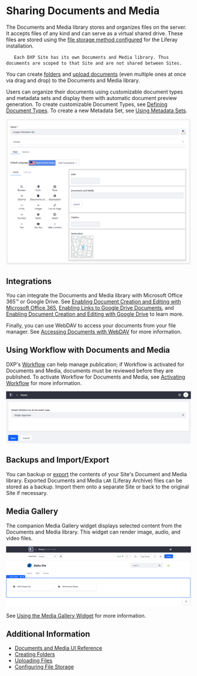 # Sharing Documents and Media

The Documents and Media library stores and organizes files on the server. It accepts files of any kind and can serve as a virtual shared drive. These files are stored using the [file storage method configured](../../system-administration/file-storage/configuring-file-storage.md) for the Liferay installation.

```tip::
   Each DXP Site has its own Documents and Media library. Thus documents are scoped to that Site and are not shared between Sites.
```

You can create [folders](./uploading-and-managing/creating-folders.md) and [upload documents](./uploading-and-managing/uploading-files.md) (even multiple ones at once via drag and drop) to the Documents and Media library.

Users can organize their documents using customizable document types and metadata sets and display them with automatic document preview generation. To create customizable Document Types, see [Defining Document Types](./uploading-and-managing/managing-metadata/defining-document-types.md). To create a new Metadata Set, see [Using Metadata Sets](./uploading-and-managing/managing-metadata/using-metadata-sets.md).

![You can create a customizable Document Type or Metadata Set.](./sharing-documents-and-media/images/01.png)

<!-- Stopped reviewing here. -Rich --> 

## Integrations

You can integrate the Documents and Media library with Microsoft Office 365&trade; or Google Drive. See [Enabling Document Creation and Editing with Microsoft Office 365](./devops/enabling-document-creation-and-editing-with-microsoft-office-365.md), [Enabling Links to Google Drive Documents](./devops/google-drive-integration/enabling-links-to-google-drive-documents.md), and [Enabling Document Creation and Editing with Google Drive](./devops/google-drive-integration/enabling-document-creation-and-editing-with-google-drive.md)
to learn more.

Finally, you can use WebDAV to access your documents from your file manager. See [Accessing Documents with WebDAV](./publishing-and-sharing/accessing-documents-with-webdav.md) for more information.

## Using Workflow with Documents and Media

DXP's [Workflow](../../process-automation/workflow/user-guide/introduction-to-workflow.md) can help manage publication; if Workflow is activated for Documents and Media, documents must be reviewed before they are published. To activate Workflow for Documents and Media, see [Activating Workflow](../../process-automation/workflow/user-guide/activating-workflow.md#activating-workflow-for-specific-applications) for more information.

![You can enable workflow for DM documents.](./sharing-documents-and-media/images/04.png)

## Backups and Import/Export

You can backup or [export](../../site-building/building-sites/importing-exporting-pages-and-content.md) the contents of your Site's Document and Media library. Exported Documents and Media `LAR` (Liferay Archive) files can be stored as a backup. Import them onto a separate Site or back to the original Site if necessary.

## Media Gallery

The companion Media Gallery widget displays selected content from the Documents and Media library. This widget can render image, audio, and video files.

![You can use the Media Gallery widget to render your images, audio, and video files.](./sharing-documents-and-media/images/02.png)

See [Using the Media Gallery Widget](./publishing-and-sharing/publishing-documents-on-a-dxp-site/using-the-media-gallery-widget.md) for more information.

## Additional Information

* [Documents and Media UI Reference](./documents-and-media-ui-reference.md)
* [Creating Folders](./uploading-and-managing/creating-folders.md)
* [Uploading Files](./uploading-and-managing/uploading-files.md)
* [Configuring File Storage](../../system-administration/file-storage/configuring-file-storage.md)
